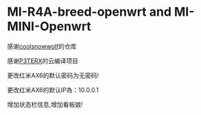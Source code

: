 # MI-R4A-breed-openwrt and MI-MINI-Openwrt

感谢[coolsnowwolf](https://github.com/coolsnowwolf/lede)的仓库

感谢[P3TERX](https://github.com/P3TERX/Actions-OpenWrt)的云编译项目

更改红米AX6的默认密码为无密码!

更改红米AX6的默认IP為：10.0.0.1

增加状态栏信息,增加看板娘!
